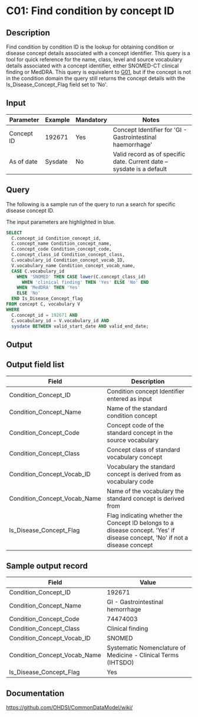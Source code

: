 # C01: Find condition by concept ID

## Description
Find condition by condition ID is the lookup for obtaining condition or disease concept details associated with a concept identifier. This query is a tool for quick reference for the name, class, level and source vocabulary details associated with a concept identifier, either SNOMED-CT clinical finding or MedDRA.
This query is equivalent to  [G01](http://vocabqueries.omop.org/general-queries/g1), but if the concept is not in the condition domain the query still returns the concept details with the Is_Disease_Concept_Flag field set to 'No'.

## Input

|  Parameter |  Example |  Mandatory |  Notes |
| --- | --- | --- | --- |
|  Concept ID |  192671 |  Yes | Concept Identifier for 'GI - Gastrointestinal haemorrhage' |
|  As of date |  Sysdate |  No | Valid record as of specific date. Current date – sysdate is a default |

## Query
The following is a sample run of the query to run a search for specific disease concept ID. 

The input parameters are highlighted in  blue.

```sql
SELECT 
  C.concept_id Condition_concept_id, 
  C.concept_name Condition_concept_name, 
  C.concept_code Condition_concept_code, 
  C.concept_class_id Condition_concept_class,
  C.vocabulary_id Condition_concept_vocab_ID, 
  V.vocabulary_name Condition_concept_vocab_name, 
  CASE C.vocabulary_id 
    WHEN 'SNOMED' THEN CASE lower(C.concept_class_id)   
      WHEN 'clinical finding' THEN 'Yes' ELSE 'No' END 
    WHEN 'MedDRA' THEN 'Yes'
    ELSE 'No' 
  END Is_Disease_Concept_flag 
FROM concept C, vocabulary V 
WHERE 
  C.concept_id = 192671 AND 
  C.vocabulary_id = V.vocabulary_id AND 
  sysdate BETWEEN valid_start_date AND valid_end_date;
```

## Output

## Output field list

|  Field |  Description |
| --- | --- |
|  Condition_Concept_ID |  Condition concept Identifier entered as input |
|  Condition_Concept_Name |  Name of the standard condition concept |
|  Condition_Concept_Code |  Concept code of the standard concept in the source vocabulary |
|  Condition_Concept_Class |  Concept class of standard vocabulary concept |
|  Condition_Concept_Vocab_ID  |  Vocabulary the standard concept is derived from as vocabulary code |
|  Condition_Concept_Vocab_Name |  Name of the vocabulary the standard concept is derived from |
|  Is_Disease_Concept_Flag |  Flag indicating whether the Concept ID belongs to a disease concept. 'Yes' if disease concept, 'No' if not a disease concept |


## Sample output record

|  Field |  Value |
| --- | --- | 
|  Condition_Concept_ID |  192671 |
|  Condition_Concept_Name |  GI - Gastrointestinal hemorrhage |
|  Condition_Concept_Code |  74474003 |
|  Condition_Concept_Class |  Clinical finding |
|  Condition_Concept_Vocab_ID |  SNOMED |
|  Condition_Concept_Vocab_Name | Systematic Nomenclature of Medicine - Clinical Terms (IHTSDO) |
|  Is_Disease_Concept_Flag |  Yes |

## Documentation
https://github.com/OHDSI/CommonDataModel/wiki/
